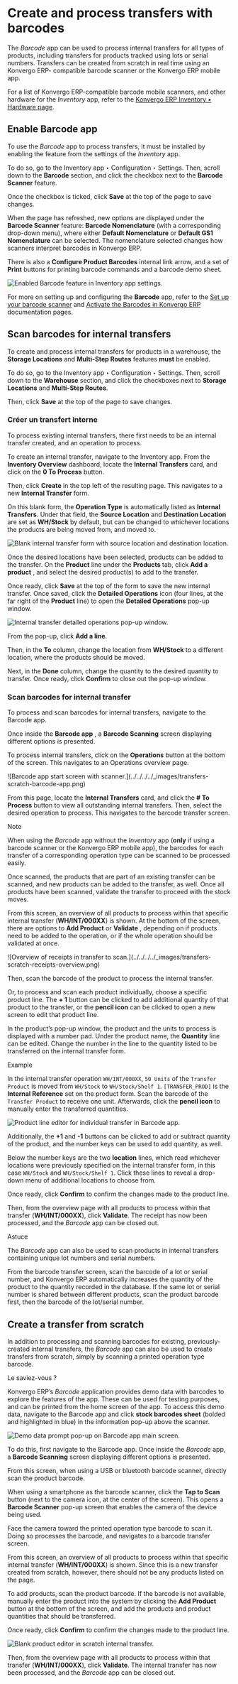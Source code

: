 # Create and process transfers with barcodes

The _Barcode_ app can be used to process internal transfers for all types of
products, including transfers for products tracked using lots or serial
numbers. Transfers can be created from scratch in real time using an Konvergo ERP-
compatible barcode scanner or the Konvergo ERP mobile app.

For a list of Konvergo ERP-compatible barcode mobile scanners, and other hardware for
the _Inventory_ app, refer to the [Konvergo ERP Inventory • Hardware
page](https://www.odoo.com/app/inventory-hardware).

## Enable Barcode app

To use the _Barcode_ app to process transfers, it must be installed by
enabling the feature from the settings of the _Inventory_ app.

To do so, go to the Inventory app ‣ Configuration ‣ Settings. Then, scroll
down to the **Barcode** section, and click the checkbox next to the **Barcode
Scanner** feature.

Once the checkbox is ticked, click **Save** at the top of the page to save
changes.

When the page has refreshed, new options are displayed under the **Barcode
Scanner** feature: **Barcode Nomenclature** (with a corresponding drop-down
menu), where either **Default Nomenclature** or **Default GS1 Nomenclature**
can be selected. The nomenclature selected changes how scanners interpret
barcodes in Konvergo ERP.

There is also a **Configure Product Barcodes** internal link arrow, and a set
of **Print** buttons for printing barcode commands and a barcode demo sheet.

![Enabled Barcode feature in Inventory app
settings.](../../../../_images/transfers-scratch-enabled-barcode-setting.png)

For more on setting up and configuring the **Barcode** app, refer to the [Set
up your barcode scanner](../setup/hardware) and [Activate the Barcodes in
Konvergo ERP](../setup/software) documentation pages.

## Scan barcodes for internal transfers

To create and process internal transfers for products in a warehouse, the
**Storage Locations** and **Multi-Step Routes** features **must** be enabled.

To do so, go to the Inventory app ‣ Configuration ‣ Settings. Then, scroll
down to the **Warehouse** section, and click the checkboxes next to **Storage
Locations** and **Multi-Step Routes**.

Then, click **Save** at the top of the page to save changes.

### Créer un transfert interne

To process existing internal transfers, there first needs to be an internal
transfer created, and an operation to process.

To create an internal transfer, navigate to the Inventory app. From the
**Inventory Overview** dashboard, locate the **Internal Transfers** card, and
click on the **0 To Process** button.

Then, click **Create** in the top left of the resulting page. This navigates
to a new **Internal Transfer** form.

On this blank form, the **Operation Type** is automatically listed as
**Internal Transfers**. Under that field, the **Source Location** and
**Destination Location** are set as **WH/Stock** by default, but can be
changed to whichever locations the products are being moved from, and moved
to.

![Blank internal transfer form with source location and destination
location.](../../../../_images/transfers-scratch-internal-transfer-form.png)

Once the desired locations have been selected, products can be added to the
transfer. On the **Product** line under the **Products** tab, click **Add a
product** , and select the desired product(s) to add to the transfer.

Once ready, click **Save** at the top of the form to save the new internal
transfer. Once saved, click the **Detailed Operations** icon (four lines, at
the far right of the **Product** line) to open the **Detailed Operations**
pop-up window.

![Internal transfer detailed operations pop-up
window.](../../../../_images/transfers-scratch-detailed-operations-popup.png)

From the pop-up, click **Add a line**.

Then, in the **To** column, change the location from **WH/Stock** to a
different location, where the products should be moved.

Next, in the **Done** column, change the quantity to the desired quantity to
transfer. Once ready, click **Confirm** to close out the pop-up window.

### Scan barcodes for internal transfer

To process and scan barcodes for internal transfers, navigate to the Barcode
app.

Once inside the **Barcode app** , a **Barcode Scanning** screen displaying
different options is presented.

To process internal transfers, click on the **Operations** button at the
bottom of the screen. This navigates to an Operations overview page.

![Barcode app start screen with scanner.](../../../../_images/transfers-
scratch-barcode-app.png)

From this page, locate the **Internal Transfers** card, and click the **# To
Process** button to view all outstanding internal transfers. Then, select the
desired operation to process. This navigates to the barcode transfer screen.

<div class="alert alert-primary">
<p class="alert-title">
Note</p><p>When using the <em>Barcode</em> app without the <em>Inventory</em> app (<b>only</b> if using a barcode scanner or
the Konvergo ERP mobile app), the barcodes for each transfer of a corresponding operation type can be
scanned to be processed easily.</p>
<p>Once scanned, the products that are part of an existing transfer can be scanned, and new products
can be added to the transfer, as well. Once all products have been scanned, validate the transfer
to proceed with the stock moves.</p>
</div>

From this screen, an overview of all products to process within that specific
internal transfer (**WH/INT/000XX**) is shown. At the bottom of the screen,
there are options to **Add Product** or **Validate** , depending on if
products need to be added to the operation, or if the whole operation should
be validated at once.

![Overview of receipts in transfer to scan.](../../../../_images/transfers-
scratch-receipts-overview.png)

Then, scan the barcode of the product to process the internal transfer.

Or, to process and scan each product individually, choose a specific product
line. The **\+ 1** button can be clicked to add additional quantity of that
product to the transfer, or the **pencil icon** can be clicked to open a new
screen to edit that product line.

In the product’s pop-up window, the product and the units to process is
displayed with a number pad. Under the product name, the **Quantity** line can
be edited. Change the number in the line to the quantity listed to be
transferred on the internal transfer form.

<div class="alert alert-success">
<p class="alert-title">
Example</p><p>In the internal transfer operation <code>WH/INT/000XX</code>, <code>50 Units</code> of the <code>Transfer Product</code> is
moved from <code>WH/Stock</code> to <code>WH/Stock/Shelf 1</code>. <code>[TRANSFER_PROD]</code> is the <b>Internal
Reference</b> set on the product form. Scan the barcode of the <code>Transfer Product</code> to receive one
unit. Afterwards, click the <b>pencil icon</b> to manually enter the transferred quantities.</p>
<img alt="Product line editor for individual transfer in Barcode app." class="align-center" src="../../../../_images/transfers-scratch-product-line-editor.png"/>
</div>

Additionally, the **+1** and **-1** buttons can be clicked to add or subtract
quantity of the product, and the number keys can be used to add quantity, as
well.

Below the number keys are the two **location** lines, which read whichever
locations were previously specified on the internal transfer form, in this
case `WH/Stock` and `WH/Stock/Shelf 1`. Click these lines to reveal a drop-
down menu of additional locations to choose from.

Once ready, click **Confirm** to confirm the changes made to the product line.

Then, from the overview page with all products to process within that transfer
(**WH/INT/000XX**), click **Validate**. The receipt has now been processed,
and the _Barcode_ app can be closed out.

<div class="alert alert-info">
<p class="alert-title">
Astuce</p><p>The <em>Barcode</em> app can also be used to scan products in internal transfers containing unique lot
numbers and serial numbers.</p>
<p>From the barcode transfer screen, scan the barcode of a lot or serial number, and Konvergo ERP
automatically increases the quantity of the product to the quantity recorded in the database. If
the same lot or serial number is shared between different products, scan the product barcode
first, then the barcode of the lot/serial number.</p>
</div>

## Create a transfer from scratch

In addition to processing and scanning barcodes for existing, previously-
created internal transfers, the _Barcode_ app can also be used to create
transfers from scratch, simply by scanning a printed operation type barcode.

<div class="admonition-did-you-know alert">
<p class="alert-title">
Le saviez-vous ?</p><p>Konvergo ERP’s <em>Barcode</em> application provides demo data with barcodes to explore the features of the app.
These can be used for testing purposes, and can be printed from the home screen of the app. To
access this demo data, navigate to the Barcode app and click <b>stock
barcodes sheet</b> (bolded and highlighted in blue) in the information pop-up above the scanner.</p>
<img alt="Demo data prompt pop-up on Barcode app main screen." class="align-center" src="../../../../_images/transfers-scratch-demo-data.png"/>
</div>

To do this, first navigate to the Barcode app. Once inside the _Barcode_ app,
a **Barcode Scanning** screen displaying different options is presented.

From this screen, when using a USB or bluetooth barcode scanner, directly scan
the product barcode.

When using a smartphone as the barcode scanner, click the **Tap to Scan**
button (next to the camera icon, at the center of the screen). This opens a
**Barcode Scanner** pop-up screen that enables the camera of the device being
used.

Face the camera toward the printed operation type barcode to scan it. Doing so
processes the barcode, and navigates to a barcode transfer screen.

From this screen, an overview of all products to process within that specific
internal transfer (**WH/INT/000XX**) is shown. Since this is a new transfer
created from scratch, however, there should not be any products listed on the
page.

To add products, scan the product barcode. If the barcode is not available,
manually enter the product into the system by clicking the **Add Product**
button at the bottom of the screen, and add the products and product
quantities that should be transferred.

Once ready, click **Confirm** to confirm the changes made to the product line.

![Blank product editor in scratch internal
transfer.](../../../../_images/transfers-scratch-blank-product-editor.png)

Then, from the overview page with all products to process within that transfer
(**WH/INT/000XX**), click **Validate**. The internal transfer has now been
processed, and the _Barcode_ app can be closed out.

